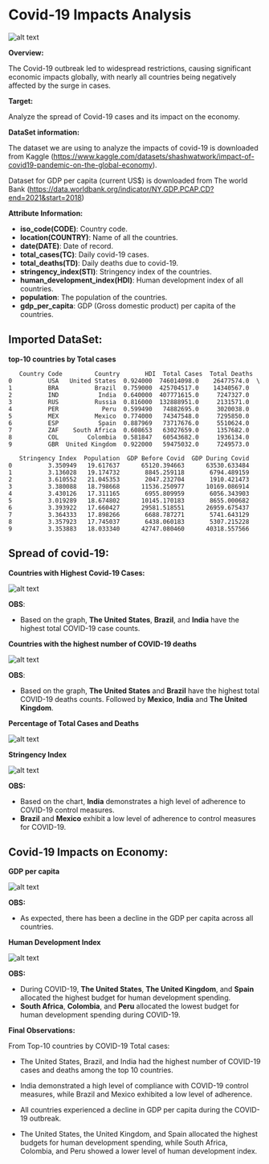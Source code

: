# **Covid-19 Impacts Analysis**

![alt text](https://github.com/Cristhian-Ninanya/covid-19_impacts/blob/main/Images/covid_cover.jpg?raw=true)

**Overview:**

The Covid-19 outbreak led to widespread restrictions, causing significant economic impacts globally, with nearly all countries being negatively affected by the surge in cases.

**Target:**

Analyze the spread of Covid-19 cases and its impact on the economy.

**DataSet information:**

The dataset we are using to analyze the impacts of covid-19 is downloaded from Kaggle (https://www.kaggle.com/datasets/shashwatwork/impact-of-covid19-pandemic-on-the-global-economy).

Dataset for GDP per capita (current US$) is downloaded from The world Bank (https://data.worldbank.org/indicator/NY.GDP.PCAP.CD?end=2021&start=2018)


**Attribute Information:**

* **iso_code(CODE)**: Country code.
* **location(COUNTRY)**: Name of all the countries.
* **date(DATE)**: Date of record.
* **total_cases(TC)**: Daily covid-19 cases.
* **total_deaths(TD)**: Daily deaths due to covid-19.
* **stringency_index(STI)**: Stringency index of the countries.
* **human_development_index(HDI)**: Human development index of all countries.
* **population**: The population of the countries.
* **gdp_per_capita**: GDP (Gross domestic product) per capita of the countries.

## Imported DataSet:

**top-10 countries by Total cases**

```
   Country Code         Country       HDI  Total Cases  Total Deaths   
0          USA   United States  0.924000  746014098.0    26477574.0  \
1          BRA          Brazil  0.759000  425704517.0    14340567.0   
2          IND           India  0.640000  407771615.0     7247327.0   
3          RUS          Russia  0.816000  132888951.0     2131571.0   
4          PER            Peru  0.599490   74882695.0     3020038.0   
5          MEX          Mexico  0.774000   74347548.0     7295850.0   
6          ESP           Spain  0.887969   73717676.0     5510624.0   
7          ZAF    South Africa  0.608653   63027659.0     1357682.0   
8          COL        Colombia  0.581847   60543682.0     1936134.0   
9          GBR  United Kingdom  0.922000   59475032.0     7249573.0   

   Stringency Index  Population  GDP Before Covid  GDP During Covid  
0          3.350949   19.617637      65120.394663      63530.633484  
1          3.136028   19.174732       8845.259118       6794.489159  
2          3.610552   21.045353       2047.232704       1910.421473  
3          3.380088   18.798668      11536.250977      10169.086914  
4          3.430126   17.311165       6955.809959       6056.343903  
5          3.019289   18.674802      10145.170183       8655.000682  
6          3.393922   17.660427      29581.518551      26959.675437  
7          3.364333   17.898266       6688.787271       5741.643129  
8          3.357923   17.745037       6438.060183       5307.215228  
9          3.353883   18.033340      42747.080460      40318.557566  
```

## Spread of covid-19:

**Countries with Highest Covid-19 Cases:**

![alt text](https://github.com/Cristhian-Ninanya/covid-19_impacts/blob/main/Images/high_cases.png?raw=true)

**OBS**:
* Based on the graph, **The United States**, **Brazil**, and **India** have the highest total COVID-19 case counts.

**Countries with the highest number of COVID-19 deaths**

![alt text](https://github.com/Cristhian-Ninanya/covid-19_impacts/blob/main/Images/high_deaths.png?raw=true)

**OBS**:
* Based on the graph, **The United States** and **Brazil** have the highest total COVID-19 deaths counts. Followed by **Mexico**, **India** and **The United Kingdom**.


**Percentage of Total Cases and Deaths**

![alt text](https://github.com/Cristhian-Ninanya/covid-19_impacts/blob/main/Images/total_cases_deaths.png?raw=true)


**Stringency Index**

![alt text](https://github.com/Cristhian-Ninanya/covid-19_impacts/blob/main/Images/si_index.png?raw=true)

**OBS:**
* Based on the chart, **India** demonstrates a high level of adherence to COVID-19 control measures.
* **Brazil** and **Mexico** exhibit a low level of adherence to control measures for COVID-19.


## Covid-19 Impacts on Economy:

**GDP per capita**

![alt text](https://github.com/Cristhian-Ninanya/covid-19_impacts/blob/main/Images/gdp_compare.png?raw=true)

**OBS:**
* As expected, there has been a decline in the GDP per capita across all countries.

**Human Development Index**

![alt text](https://github.com/Cristhian-Ninanya/covid-19_impacts/blob/main/Images/hdi_index.png?raw=true)

**OBS:**
* During COVID-19, **The United States**, **The United Kingdom**, and **Spain** allocated the highest budget for human development spending.
* **South Africa**, **Colombia**, and **Peru** allocated the lowest budget for human development spending during COVID-19.


**Final Observations:**

From Top-10 countries by COVID-19 Total cases:

* The United States, Brazil, and India had the highest number of COVID-19 cases and deaths among the top 10 countries.

* India demonstrated a high level of compliance with COVID-19 control measures, while Brazil and Mexico exhibited a low level of adherence.

* All countries experienced a decline in GDP per capita during the COVID-19 outbreak.

* The United States, the United Kingdom, and Spain allocated the highest budgets for human development spending, while South Africa, Colombia, and Peru showed a lower level of human development index.


